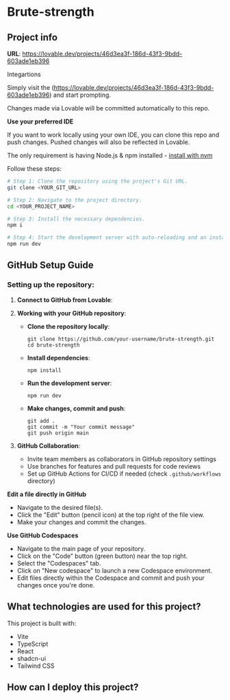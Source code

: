 
# Brute-strength

## Project info

**URL**: https://lovable.dev/projects/46d3ea3f-186d-43f3-9bdd-603ade1eb396

Integartions 

Simply visit the (https://lovable.dev/projects/46d3ea3f-186d-43f3-9bdd-603ade1eb396) and start prompting.

Changes made via Lovable will be committed automatically to this repo.

**Use your preferred IDE**

If you want to work locally using your own IDE, you can clone this repo and push changes. Pushed changes will also be reflected in Lovable.

The only requirement is having Node.js & npm installed - [install with nvm](https://github.com/nvm-sh/nvm#installing-and-updating)

Follow these steps:

```sh
# Step 1: Clone the repository using the project's Git URL.
git clone <YOUR_GIT_URL>

# Step 2: Navigate to the project directory.
cd <YOUR_PROJECT_NAME>

# Step 3: Install the necessary dependencies.
npm i

# Step 4: Start the development server with auto-reloading and an instant preview.
npm run dev
```

## GitHub Setup Guide

### Setting up the repository:

1. **Connect to GitHub from Lovable**:
  

2. **Working with your GitHub repository**:
   - **Clone the repository locally**:
     ```
     git clone https://github.com/your-username/brute-strength.git
     cd brute-strength
     ```
   - **Install dependencies**:
     ```
     npm install
     ```
   - **Run the development server**:
     ```
     npm run dev
     ```
   - **Make changes, commit and push**:
     ```
     git add .
     git commit -m "Your commit message"
     git push origin main
     ```

3. **GitHub Collaboration**:
   - Invite team members as collaborators in GitHub repository settings
   - Use branches for features and pull requests for code reviews
   - Set up GitHub Actions for CI/CD if needed (check `.github/workflows` directory)

**Edit a file directly in GitHub**

- Navigate to the desired file(s).
- Click the "Edit" button (pencil icon) at the top right of the file view.
- Make your changes and commit the changes.

**Use GitHub Codespaces**

- Navigate to the main page of your repository.
- Click on the "Code" button (green button) near the top right.
- Select the "Codespaces" tab.
- Click on "New codespace" to launch a new Codespace environment.
- Edit files directly within the Codespace and commit and push your changes once you're done.

## What technologies are used for this project?

This project is built with:

- Vite
- TypeScript
- React
- shadcn-ui
- Tailwind CSS

## How can I deploy this project?


